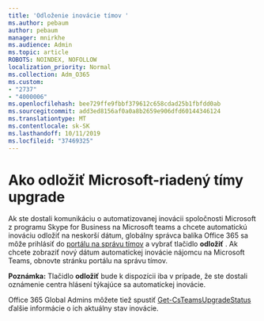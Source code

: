 ```yaml
---
title: 'Odloženie inovácie tímov '
ms.author: pebaum
author: pebaum
manager: mnirkhe
ms.audience: Admin
ms.topic: article
ROBOTS: NOINDEX, NOFOLLOW
localization_priority: Normal
ms.collection: Adm_O365
ms.custom:
- "2737"
- "4000006"
ms.openlocfilehash: bee729ffe9fbbf379612c658cdad25b1fbfdd0ab
ms.sourcegitcommit: add3ed8156af0a0a8b2659e906dfd60144346124
ms.translationtype: MT
ms.contentlocale: sk-SK
ms.lasthandoff: 10/11/2019
ms.locfileid: "37469325"
---
```

# <a name="how-to-postpone-the-microsoft-driven-teams-upgrade"></a>Ako odložiť Microsoft-riadený tímy upgrade

Ak ste dostali komunikáciu o automatizovanej inovácii spoločnosti Microsoft z programu Skype for Business na Microsoft teams a chcete automatickú inováciu odložiť na neskorší dátum, globálny správca balíka Office 365 sa môže prihlásiť do [portálu na správu tímov](https://admin.teams.microsoft.com/dashboard) a vybrať tlačidlo **odložiť** . Ak chcete zobraziť nový dátum automatickej inovácie nájomcu na Microsoft Teams, obnovte stránku portálu na správu tímov.

**Poznámka:** Tlačidlo **odložiť** bude k dispozícii iba v prípade, že ste dostali oznámenie centra hlásení týkajúce sa automatickej inovácie. 

Office 365 Global Admins môžete tiež spustiť [Get-CsTeamsUpgradeStatus](https://docs.microsoft.com/en-us/powershell/module/skype/get-csteamsupgradestatus?view=skype-ps) ďalšie informácie o ich aktuálny stav inovácie. 